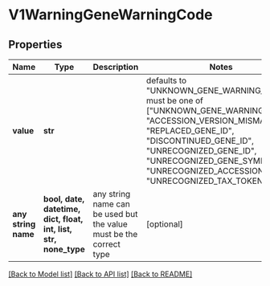 # V1WarningGeneWarningCode


## Properties
Name | Type | Description | Notes
------------ | ------------- | ------------- | -------------
**value** | **str** |  | defaults to "UNKNOWN_GENE_WARNING_CODE",  must be one of ["UNKNOWN_GENE_WARNING_CODE", "ACCESSION_VERSION_MISMATCH", "REPLACED_GENE_ID", "DISCONTINUED_GENE_ID", "UNRECOGNIZED_GENE_ID", "UNRECOGNIZED_GENE_SYMBOL", "UNRECOGNIZED_ACCESSION", "UNRECOGNIZED_TAX_TOKEN", ]
**any string name** | **bool, date, datetime, dict, float, int, list, str, none_type** | any string name can be used but the value must be the correct type | [optional]

[[Back to Model list]](../README.md#documentation-for-models) [[Back to API list]](../README.md#documentation-for-api-endpoints) [[Back to README]](../README.md)


